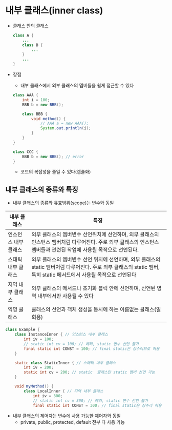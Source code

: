 # 내부 클래스(inner class)

- 클래스 안의 클래스
    
    ```java
    class A {
    	...
    	class B {
    		...
    	}
    	...
    }
    ```
    
- 장점
    - 내부 클래스에서 외부 클래스의 멤버들을 쉽게 접근할 수 있다
    
    ```java
    class AAA {
    	int i = 100;
    	BBB b = new BBB();
    
    	class BBB {
    		void method() {
    			// AAA a = new AAA();
    			System.out.println(i);
    		}
    	}
    }
    
    class CCC {
    	BBB b = new BBB(); // error
    }
    ```
    
    - 코드의 복잡성을 줄일 수 있다(캡슐화)

## 내부 클래스의 종류와 특징

- 내부 클래스의 종류와 유효범위(scope)는 변수와 동일

| 내부 클래스 | 특징 |
| --- | --- |
| 인스턴스 내부 클래스 | 외부 클래스의 멤버변수 선언위치에 선언하며, 외부 클래스의 인스턴스 멤버처럼 다루어진다. 주로 외부 클래스의 인스턴스 멤버들과 관련된 작업에 사용될 목적으로 선언된다. |
| 스태틱 내부 클래스 | 외부 클래스의 멤버변수 선언 위치에 선언하며, 외부 클래스의 static 멤버처럼 다루어진다. 주로 외부 클래스의 static 멤버, 특히 static 메서드에서 사용될 목적으로 선언된다 |
| 지역 내부 클래스 | 외부 클래스의 메서드나 초기화 블럭 안에 선언하며, 선언된 영역 내부에서만 사용될 수 있다 |
| 익명 클래스 | 클래스의 선언과 객체 생성을 동시에 하는 이름없는 클래스(일회용) |

```java
class Example {
	class InstanceInner { // 인스턴스 내부 클래스
		int iv = 100;
		// static int cv = 100; // 에러, static 변수 선언 불가
		final static int CONST = 100; // final static은 상수이므로 허용
	}

	static class StaticInner { // 스태틱 내부 클래스
		int iv = 200;
		static int cv = 200; // static  클래스만 static 멤버 선언 가능
	}

	void myMethod() {
		class LocalInner { // 지역 내부 클래스  
			int iv = 300;
			// static int cv = 300; // 에러, static 변수 선언 불가
			final static int CONST = 300; // final static은 상수라 허용
```

- 내부 클래스의 제어자는 변수에 사용 가능한 제어자와 동일
    - private, public, protected, default 전부 다 사용 가능
